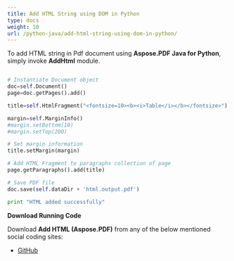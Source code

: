 ```yaml
---
title: Add HTML String using DOM in Python
type: docs
weight: 10
url: /python-java/add-html-string-using-dom-in-python/
---
```


To add HTML string in Pdf document using **Aspose.PDF Java for Python**, simply invoke **AddHtml** module.

```python

# Instantiate Document object
doc=self.Document()
page=doc.getPages().add()

title=self.HtmlFragment("<fontsize=10><b><i>Table</i></b></fontsize>")

margin=self.MarginInfo()
#margin.setBottom(10)
#margin.setTop(200)

# Set margin information
title.setMargin(margin)

# Add HTML Fragment to paragraphs collection of page
page.getParagraphs().add(title)

# Save PDF file
doc.save(self.dataDir + 'html.output.pdf')

print "HTML added successfully"
```

**Download Running Code**

Download **Add HTML (Aspose.PDF)** from any of the below mentioned social coding sites:

- [GitHub](https://github.com/aspose-pdf/Aspose.PDF-for-Java/blob/master/Plugins/Aspose_Pdf_Java_for_Python/test/WorkingWithText/AddHtml/AddHtml.py)
